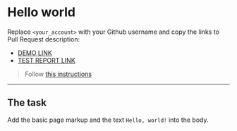 # Hello world
Replace `<your_account>` with your Github username and copy the links to Pull Request description:
- [DEMO LINK](https://WojciechCzarnowski.github.io/layout_hello-world/)
- [TEST REPORT LINK](https://WojciechCzarnowski.github.io/layout_hello-world/report/html_report/)

> Follow [this instructions](https://mate-academy.github.io/layout_task-guideline/#how-to-solve-the-layout-tasks-on-github)
___

## The task
Add the basic page markup and the text `Hello, world!` into the body.
